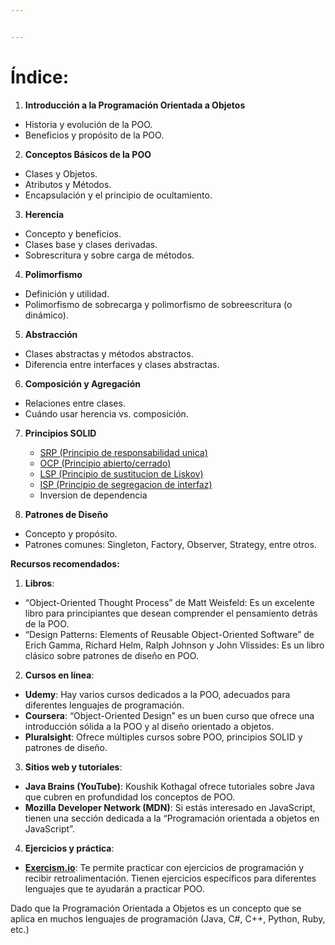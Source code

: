 ```yaml
---


---
```


<h1 id="índice">Índice:</h1>
<ol>
<li><strong>Introducción a la Programación Orientada a Objetos</strong></li>
</ol>
<ul>
<li>Historia y evolución de la POO.</li>
<li>Beneficios y propósito de la POO.</li>
</ul>
<ol start="2">
<li><strong>Conceptos Básicos de la POO</strong></li>
</ol>
<ul>
<li>Clases y Objetos.</li>
<li>Atributos y Métodos.</li>
<li>Encapsulación y el principio de ocultamiento.</li>
</ul>
<ol start="3">
<li><strong>Herencia</strong></li>
</ol>
<ul>
<li>Concepto y beneficios.</li>
<li>Clases base y clases derivadas.</li>
<li>Sobrescritura y sobre carga de métodos.</li>
</ul>
<ol start="4">
<li><strong>Polimorfismo</strong></li>
</ol>
<ul>
<li>Definición y utilidad.</li>
<li>Polimorfismo de sobrecarga y polimorfismo de sobreescritura (o dinámico).</li>
</ul>
<ol start="5">
<li><strong>Abstracción</strong></li>
</ol>
<ul>
<li>Clases abstractas y métodos abstractos.</li>
<li>Diferencia entre interfaces y clases abstractas.</li>
</ul>
<ol start="6">
<li><strong>Composición y Agregación</strong></li>
</ol>
<ul>
<li>Relaciones entre clases.</li>
<li>Cuándo usar herencia vs. composición.</li>
</ul>
<ol start="7">
<li>
<p><strong>Principios SOLID</strong></p>
<ul>
<li><a href="https://youtu.be/73IBjmyjDX0?list=PLTd5ehIj0goO1JFIfukh3UtU9e0BeFM9K">SRP (Principio de responsabilidad unica)</a></li>
<li><a href="https://youtu.be/3QvSS4BEfPs?list=PLTd5ehIj0goO1JFIfukh3UtU9e0BeFM9K">OCP (Principio abierto/cerrado)</a></li>
<li><a href="https://youtu.be/JQX7wrCzxFA?list=PLTd5ehIj0goO1JFIfukh3UtU9e0BeFM9K">LSP (Principio de sustitucion de Liskov)</a></li>
<li><a href="https://youtu.be/FIiNB9rv1P0?list=PLTd5ehIj0goO1JFIfukh3UtU9e0BeFM9K">ISP (Principio de segregacion de interfaz)</a></li>
<li>Inversion de dependencia</li>
</ul>
</li>
<li>
<p><strong>Patrones de Diseño</strong></p>
</li>
</ol>
<ul>
<li>Concepto y propósito.</li>
<li>Patrones comunes: Singleton, Factory, Observer, Strategy, entre otros.</li>
</ul>
<p><strong>Recursos recomendados:</strong></p>
<ol>
<li><strong>Libros</strong>:</li>
</ol>
<ul>
<li>“Object-Oriented Thought Process” de Matt Weisfeld: Es un excelente libro para principiantes que desean comprender el pensamiento detrás de la POO.</li>
<li>“Design Patterns: Elements of Reusable Object-Oriented Software” de Erich Gamma, Richard Helm, Ralph Johnson y John Vlissides: Es un libro clásico sobre patrones de diseño en POO.</li>
</ul>
<ol start="2">
<li><strong>Cursos en línea</strong>:</li>
</ol>
<ul>
<li><strong>Udemy</strong>: Hay varios cursos dedicados a la POO, adecuados para diferentes lenguajes de programación.</li>
<li><strong>Coursera</strong>: “Object-Oriented Design” es un buen curso que ofrece una introducción sólida a la POO y al diseño orientado a objetos.</li>
<li><strong>Pluralsight</strong>: Ofrece múltiples cursos sobre POO, principios SOLID y patrones de diseño.</li>
</ul>
<ol start="3">
<li><strong>Sitios web y tutoriales</strong>:</li>
</ol>
<ul>
<li><strong>Java Brains (YouTube)</strong>: Koushik Kothagal ofrece tutoriales sobre Java que cubren en profundidad los conceptos de POO.</li>
<li><strong>Mozilla Developer Network (MDN)</strong>: Si estás interesado en JavaScript, tienen una sección dedicada a la “Programación orientada a objetos en JavaScript”.</li>
</ul>
<ol start="4">
<li><strong>Ejercicios y práctica</strong>:</li>
</ol>
<ul>
<li><strong><a href="http://Exercism.io">Exercism.io</a></strong>: Te permite practicar con ejercicios de programación y recibir retroalimentación. Tienen ejercicios específicos para diferentes lenguajes que te ayudarán a practicar POO.</li>
</ul>
<p>Dado que la Programación Orientada a Objetos es un concepto que se aplica en muchos lenguajes de programación (Java, C#, C++, Python, Ruby, etc.)</p>

